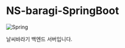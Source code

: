 # NS-baragi-SpringBoot
![Spring](https://img.shields.io/badge/spring-%236DB33F.svg?style=for-the-badge&logo=spring&logoColor=white)
 
날씨바라기 백엔드 서버입니다.
